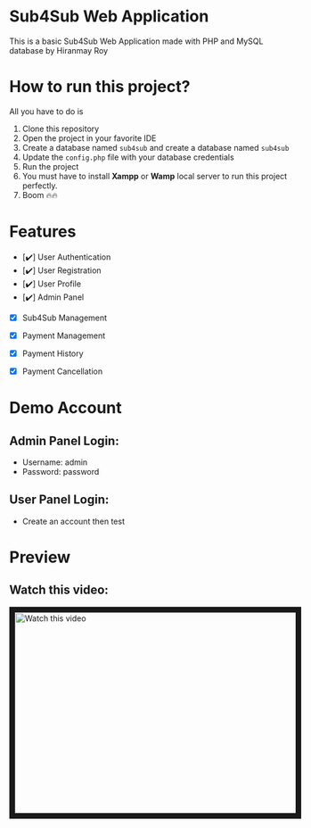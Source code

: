 # Sub4Sub Web Application
 This is a basic Sub4Sub Web Application made with PHP and MySQL database by Hiranmay Roy

# How to run this project?

All you have to do is 

1. Clone this repository
2. Open the project in your favorite IDE
3. Create a database named `sub4sub` and create a database named `sub4sub`
4. Update the `config.php` file with your database credentials
5. Run the project
6. You must have to install <b>Xampp</b> or <b>Wamp</b> local server to run this project perfectly.
7. Boom 🔥🔥

# Features

- [✔️] User Authentication
- [✔️] User Registration
- [✔️] User Profile
- [✔️] Admin Panel
- [x] Sub4Sub Management
- [x] Payment Management
- [x] Payment History
- [x] Payment Cancellation


# Demo Account

## Admin Panel Login:
- Username: admin
- Password: password

## User Panel Login:
- Create an account then test
# Preview

## Watch this video:

<a href="https://www.youtube.com/watch?v=X7vwxQ6Wlzc" target="_blank"><img src="https://img.youtube.com/vi/X7vwxQ6Wlzc/0.jpg" alt="Watch this video" width="640" height="360" border="10" /></a>
